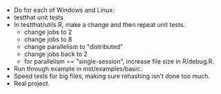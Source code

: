 - Do for each of Windows and Linux:
- testthat unit tests
- In testthat/utils.R, make a change and then repeat unit tests.
  - change jobs to 2
  - change jobs to 8
  - change parallelism to "distributed"
  - change jobs back to 2
  - for parallelism == "single-session", increase file size in R/debug.R. 
- Run through example in inst/examples/basic.
- Speed tests for big files, making sure rehashing isn't done too much.
- Real project.
